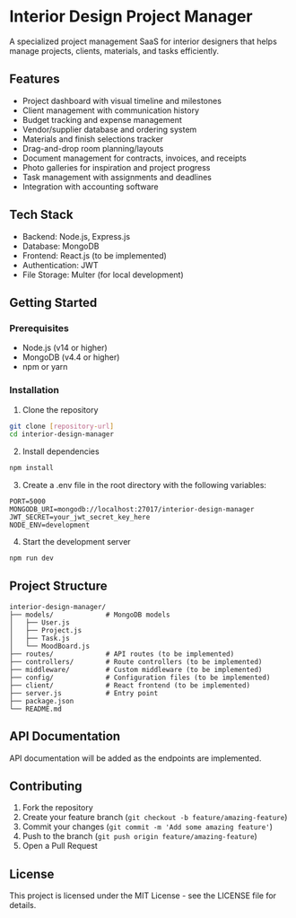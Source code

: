 # Interior Design Project Manager

A specialized project management SaaS for interior designers that helps manage projects, clients, materials, and tasks efficiently.

## Features

- Project dashboard with visual timeline and milestones
- Client management with communication history
- Budget tracking and expense management
- Vendor/supplier database and ordering system
- Materials and finish selections tracker
- Drag-and-drop room planning/layouts
- Document management for contracts, invoices, and receipts
- Photo galleries for inspiration and project progress
- Task management with assignments and deadlines
- Integration with accounting software

## Tech Stack

- Backend: Node.js, Express.js
- Database: MongoDB
- Frontend: React.js (to be implemented)
- Authentication: JWT
- File Storage: Multer (for local development)

## Getting Started

### Prerequisites

- Node.js (v14 or higher)
- MongoDB (v4.4 or higher)
- npm or yarn

### Installation

1. Clone the repository
```bash
git clone [repository-url]
cd interior-design-manager
```

2. Install dependencies
```bash
npm install
```

3. Create a .env file in the root directory with the following variables:
```
PORT=5000
MONGODB_URI=mongodb://localhost:27017/interior-design-manager
JWT_SECRET=your_jwt_secret_key_here
NODE_ENV=development
```

4. Start the development server
```bash
npm run dev
```

## Project Structure

```
interior-design-manager/
├── models/             # MongoDB models
│   ├── User.js
│   ├── Project.js
│   ├── Task.js
│   └── MoodBoard.js
├── routes/             # API routes (to be implemented)
├── controllers/        # Route controllers (to be implemented)
├── middleware/         # Custom middleware (to be implemented)
├── config/             # Configuration files (to be implemented)
├── client/             # React frontend (to be implemented)
├── server.js           # Entry point
├── package.json
└── README.md
```

## API Documentation

API documentation will be added as the endpoints are implemented.

## Contributing

1. Fork the repository
2. Create your feature branch (`git checkout -b feature/amazing-feature`)
3. Commit your changes (`git commit -m 'Add some amazing feature'`)
4. Push to the branch (`git push origin feature/amazing-feature`)
5. Open a Pull Request

## License

This project is licensed under the MIT License - see the LICENSE file for details. 